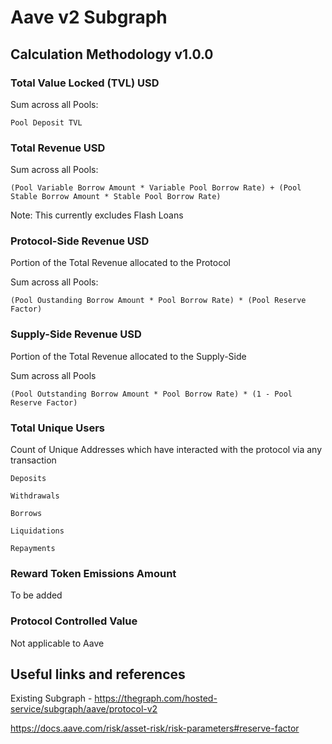 # Aave v2 Subgraph
## Calculation Methodology v1.0.0

### Total Value Locked (TVL) USD

Sum across all Pools: 

`Pool Deposit TVL`

### Total Revenue USD

Sum across all Pools:

`(Pool Variable Borrow Amount * Variable Pool Borrow Rate) + (Pool Stable Borrow Amount * Stable Pool Borrow Rate)`

Note: This currently excludes Flash Loans

### Protocol-Side Revenue USD
Portion of the Total Revenue allocated to the Protocol

Sum across all Pools:

`(Pool Oustanding Borrow Amount * Pool Borrow Rate) * (Pool Reserve Factor)`

### Supply-Side Revenue USD
Portion of the Total Revenue allocated to the Supply-Side

Sum across all Pools

`(Pool Outstanding Borrow Amount * Pool Borrow Rate) * (1 - Pool Reserve Factor)`

### Total Unique Users

Count of  Unique Addresses which have interacted with the protocol via any transaction

`Deposits`

`Withdrawals`

`Borrows`

`Liquidations`

`Repayments`

###  Reward Token Emissions Amount

To be added

###  Protocol Controlled Value

Not applicable to Aave

## Useful links and references

Existing Subgraph - https://thegraph.com/hosted-service/subgraph/aave/protocol-v2

https://docs.aave.com/risk/asset-risk/risk-parameters#reserve-factor
